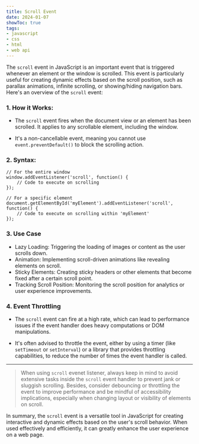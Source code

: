 ```yaml
---
title: Scroll Event
date: 2024-01-07
showToc: true
tags: 
- javascript
- css
- html
- web api
---
```


The `scroll` event in JavaScript is an important event that is triggered whenever an element or the window is scrolled. This event is particularly useful for creating dynamic effects based on the scroll position, such as parallax animations, infinite scrolling, or showing/hiding navigation bars. Here's an overview of the `scroll` event:

### 1. How it Works:
- The `scroll` event fires when the document view or an element has been scrolled. It applies to any scrollable element, including the window.

- It's a non-cancellable event, meaning you cannot use `event.preventDefault()` to block the scrolling action.

### 2. Syntax:
```
// For the entire window
window.addEventListener('scroll', function() {
    // Code to execute on scrolling
});

// For a specific element
document.getElementById('myElement').addEventListener('scroll', function() {
    // Code to execute on scrolling within 'myElement'
});
```

### 3. Use Case

- Lazy Loading: Triggering the loading of images or content as the user scrolls down.
- Animation: Implementing scroll-driven animations like revealing elements on scroll.
- Sticky Elements: Creating sticky headers or other elements that become fixed after a certain scroll point.
- Tracking Scroll Position: Monitoring the scroll position for analytics or user experience improvements.

### 4. Event Throttling

- The `scroll` event can fire at a high rate, which can lead to performance issues if the event handler does heavy computations or DOM manipulations.

- It's often advised to throttle the event, either by using a timer (like `setTimeout` or `setInterval`) or a library that provides throttling capabilities, to reduce the number of times the event handler is called.


---

> When using `scroll` evenet listener, always keep in mind to avoid extensive tasks inside the `scroll` event handler to prevent jank or sluggish scrolling. Besides, consider debouncing or throttling the event to improve performance and be mindful of accessibility implications, especially when changing layout or visibility of elements on scroll.

In summary, the `scroll` event is a versatile tool in JavaScript for creating interactive and dynamic effects based on the user's scroll behavior. When used effectively and efficiently, it can greatly enhance the user experience on a web page.




